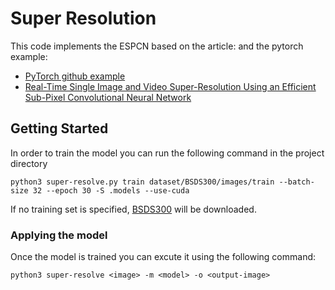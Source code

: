 # Super Resolution

This code implements the ESPCN based on the article: 
and the pytorch example:
- [PyTorch github example](https://github.com/pytorch/examples/tree/main/super_resolution)
- [Real-Time Single Image and Video Super-Resolution Using an Efficient Sub-Pixel Convolutional Neural Network](https://arxiv.org/abs/1609.05158) 

## Getting Started
In order to train the model you can run the following command in the project directory
```shell
python3 super-resolve.py train dataset/BSDS300/images/train --batch-size 32 --epoch 30 -S .models --use-cuda 
```
If no training set is specified, [BSDS300](https://www2.eecs.berkeley.edu/Research/Projects/CS/vision/bsds/) will be downloaded.

### Applying the model
Once the model is trained you can excute it using the following command:
```shell
python3 super-resolve <image> -m <model> -o <output-image>
```




<!-- 
https://data.vision.ee.ethz.ch/cvl/DIV2K/ 
-->